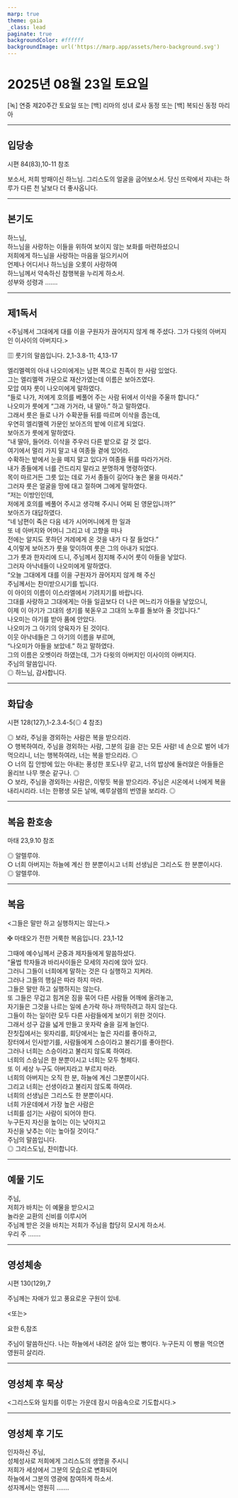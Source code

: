 ```yaml
---
marp: true
theme: gaia
_class: lead
paginate: true
backgroundColor: #ffffff
backgroundImage: url('https://marp.app/assets/hero-background.svg')
---
```


# 2025년 08월 23일 토요일

[녹] 연중 제20주간 토요일 또는 [백] 리마의 성녀 로사 동정 또는 [백] 복되신 동정 마리아  




---

## 입당송

시편 84(83),10-11 참조

보소서, 저희 방패이신 하느님. 그리스도의 얼굴을 굽어보소서. 당신 뜨락에서 지내는 하루가 다른 천 날보다 더 좋사옵니다.  
  


---

## 본기도

하느님,  
하느님을 사랑하는 이들을 위하여 보이지 않는 보화를 마련하셨으니  
저희에게 하느님을 사랑하는 마음을 일으키시어  
언제나 어디서나 하느님을 오롯이 사랑하여  
하느님께서 약속하신 참행복을 누리게 하소서.  
성부와 성령과 …….  
  


---

## 제1독서

<주님께서 그대에게 대를 이을 구원자가 끊어지지 않게 해 주셨다. 그가 다윗의 아버지인 이사이의 아버지다.>

▥ 룻기의 말씀입니다. 2,1-3.8-11; 4,13-17

엘리멜렉의 아내 나오미에게는 남편 쪽으로 친족이 한 사람 있었다.  
그는 엘리멜렉 가문으로 재산가였는데 이름은 보아즈였다.  
모압 여자 룻이 나오미에게 말하였다.  
“들로 나가, 저에게 호의를 베풀어 주는 사람 뒤에서 이삭을 주울까 합니다.”  
나오미가 룻에게 “그래 가거라, 내 딸아.” 하고 말하였다.  
그래서 룻은 들로 나가 수확꾼들 뒤를 따르며 이삭을 줍는데,  
우연히 엘리멜렉 가문인 보아즈의 밭에 이르게 되었다.  
보아즈가 룻에게 말하였다.  
“내 딸아, 들어라. 이삭을 주우러 다른 밭으로 갈 것 없다.  
여기에서 멀리 가지 말고 내 여종들 곁에 있어라.  
수확하는 밭에서 눈을 떼지 말고 있다가 여종들 뒤를 따라가거라.  
내가 종들에게 너를 건드리지 말라고 분명하게 명령하였다.  
목이 마르거든 그릇 있는 데로 가서 종들이 길어다 놓은 물을 마셔라.”  
그러자 룻은 얼굴을 땅에 대고 절하며 그에게 말하였다.  
“저는 이방인인데,  
저에게 호의를 베풀어 주시고 생각해 주시니 어찌 된 영문입니까?”  
보아즈가 대답하였다.  
“네 남편이 죽은 다음 네가 시어머니에게 한 일과  
또 네 아버지와 어머니 그리고 네 고향을 떠나  
전에는 알지도 못하던 겨레에게 온 것을 내가 다 잘 들었다.”  
4,이렇게 보아즈가 룻을 맞이하여 룻은 그의 아내가 되었다.  
그가 룻과 한자리에 드니, 주님께서 점지해 주시어 룻이 아들을 낳았다.  
그러자 아낙네들이 나오미에게 말하였다.  
“오늘 그대에게 대를 이을 구원자가 끊어지지 않게 해 주신  
주님께서는 찬미받으시기를 빕니다.  
이 아이의 이름이 이스라엘에서 기려지기를 바랍니다.  
그대를 사랑하고 그대에게는 아들 일곱보다 더 나은 며느리가 아들을 낳았으니,  
이제 이 아기가 그대의 생기를 북돋우고 그대의 노후를 돌보아 줄 것입니다.”  
나오미는 아기를 받아 품에 안았다.  
나오미가 그 아기의 양육자가 된 것이다.  
이웃 아낙네들은 그 아기의 이름을 부르며,  
“나오미가 아들을 보았네.” 하고 말하였다.  
그의 이름은 오벳이라 하였는데, 그가 다윗의 아버지인 이사이의 아버지다.  
주님의 말씀입니다.  
◎ 하느님, 감사합니다.  
  


---

## 화답송

시편 128(127),1-2.3.4-5(◎ 4 참조)

◎ 보라, 주님을 경외하는 사람은 복을 받으리라.  
○ 행복하여라, 주님을 경외하는 사람, 그분의 길을 걷는 모든 사람! 네 손으로 벌어 네가 먹으리니, 너는 행복하여라, 너는 복을 받으리라. ◎  
○ 너의 집 안방에 있는 아내는 풍성한 포도나무 같고, 너의 밥상에 둘러앉은 아들들은 올리브 나무 햇순 같구나. ◎  
○ 보라, 주님을 경외하는 사람은, 이렇듯 복을 받으리라. 주님은 시온에서 너에게 복을 내리시리라. 너는 한평생 모든 날에, 예루살렘의 번영을 보리라. ◎  
  


---

## 복음 환호송

마태 23,9.10 참조

◎ 알렐루야.  
○ 너희 아버지는 하늘에 계신 한 분뿐이시고 너희 선생님은 그리스도 한 분뿐이시다.  
◎ 알렐루야.  
  


---

## 복음

<그들은 말만 하고 실행하지는 않는다.>

✠ 마태오가 전한 거룩한 복음입니다. 23,1-12

그때에 예수님께서 군중과 제자들에게 말씀하셨다.  
“율법 학자들과 바리사이들은 모세의 자리에 앉아 있다.  
그러니 그들이 너희에게 말하는 것은 다 실행하고 지켜라.  
그러나 그들의 행실은 따라 하지 마라.  
그들은 말만 하고 실행하지는 않는다.  
또 그들은 무겁고 힘겨운 짐을 묶어 다른 사람들 어깨에 올려놓고,  
자기들은 그것을 나르는 일에 손가락 하나 까딱하려고 하지 않는다.  
그들이 하는 일이란 모두 다른 사람들에게 보이기 위한 것이다.  
그래서 성구 갑을 넓게 만들고 옷자락 술을 길게 늘인다.  
잔칫집에서는 윗자리를, 회당에서는 높은 자리를 좋아하고,  
장터에서 인사받기를, 사람들에게 스승이라고 불리기를 좋아한다.  
그러나 너희는 스승이라고 불리지 않도록 하여라.  
너희의 스승님은 한 분뿐이시고 너희는 모두 형제다.  
또 이 세상 누구도 아버지라고 부르지 마라.  
너희의 아버지는 오직 한 분, 하늘에 계신 그분뿐이시다.  
그리고 너희는 선생이라고 불리지 않도록 하여라.  
너희의 선생님은 그리스도 한 분뿐이시다.  
너희 가운데에서 가장 높은 사람은  
너희를 섬기는 사람이 되어야 한다.  
누구든지 자신을 높이는 이는 낮아지고  
자신을 낮추는 이는 높아질 것이다.”  
주님의 말씀입니다.  
◎ 그리스도님, 찬미합니다.  
  


---

## 예물 기도

주님,  
저희가 바치는 이 예물을 받으시고  
놀라운 교환의 신비를 이루시어  
주님께 받은 것을 바치는 저희가 주님을 합당히 모시게 하소서.  
우리 주 …….  
  


---

## 영성체송

시편 130(129),7

주님께는 자애가 있고 풍요로운 구원이 있네.  
  
<또는>  
  
요한 6,참조  
  
주님이 말씀하신다. 나는 하늘에서 내려온 살아 있는 빵이다. 누구든지 이 빵을 먹으면 영원히 살리라.  


---

## 영성체 후 묵상

<그리스도와 일치를 이루는 가운데 잠시 마음속으로 기도합시다.>  


---

## 영성체 후 기도

인자하신 주님,  
성체성사로 저희에게 그리스도의 생명을 주시니  
저희가 세상에서 그분의 모습으로 변화되어  
하늘에서 그분의 영광에 참여하게 하소서.  
성자께서는 영원히 …….